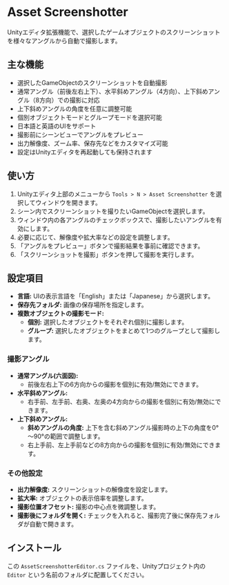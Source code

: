 # Asset Screenshotter

Unityエディタ拡張機能で、選択したゲームオブジェクトのスクリーンショットを様々なアングルから自動で撮影します。

## 主な機能

- 選択したGameObjectのスクリーンショットを自動撮影
- 通常アングル（前後左右上下）、水平斜めアングル（4方向）、上下斜めアングル（8方向）での撮影に対応
- 上下斜めアングルの角度を任意に調整可能
- 個別オブジェクトモードとグループモードを選択可能
- 日本語と英語のUIをサポート
- 撮影前にシーンビューでアングルをプレビュー
- 出力解像度、ズーム率、保存先などをカスタマイズ可能
- 設定はUnityエディタを再起動しても保持されます

## 使い方

1. Unityエディタ上部のメニューから `Tools > N > Asset Screenshotter` を選択してウィンドウを開きます。
2. シーン内でスクリーンショットを撮りたいGameObjectを選択します。
3. ウィンドウ内の各アングルのチェックボックスで、撮影したいアングルを有効にします。
4. 必要に応じて、解像度や拡大率などの設定を調整します。
5. 「アングルをプレビュー」ボタンで撮影結果を事前に確認できます。
6. 「スクリーンショットを撮影」ボタンを押して撮影を実行します。

## 設定項目

- **言語:** UIの表示言語を「English」または「Japanese」から選択します。
- **保存先フォルダ:** 画像の保存場所を指定します。
- **複数オブジェクトの撮影モード:**
  - **個別:** 選択したオブジェクトをそれぞれ個別に撮影します。
  - **グループ:** 選択したオブジェクトをまとめて1つのグループとして撮影します。

### 撮影アングル

- **通常アングル(六面図):**
  - 前後左右上下の6方向からの撮影を個別に有効/無効にできます。
- **水平斜めアングル:**
  - 右手前、左手前、右奥、左奥の4方向からの撮影を個別に有効/無効にできます。
- **上下斜めアングル:**
  - **斜めアングルの角度:** 上下を含む斜めアングル撮影時の上下の角度を0°～90°の範囲で調整します。
  - 右上手前、左上手前などの8方向からの撮影を個別に有効/無効にできます。

### その他設定

- **出力解像度:** スクリーンショットの解像度を設定します。
- **拡大率:** オブジェクトの表示倍率を調整します。
- **撮影位置オフセット:** 撮影の中心点を微調整します。
- **撮影後にフォルダを開く:** チェックを入れると、撮影完了後に保存先フォルダが自動で開きます。

## インストール

この `AssetScreenshotterEditor.cs` ファイルを、Unityプロジェクト内の `Editor` という名前のフォルダに配置してください。
